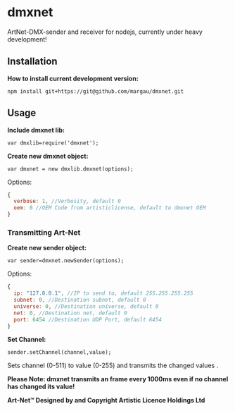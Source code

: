 # dmxnet
ArtNet-DMX-sender and receiver for nodejs,
currently under heavy development!

## Installation

**How to install current development version:**

`npm install git+https://git@github.com/margau/dmxnet.git `

## Usage

**Include dmxnet lib:**

`var dmxlib=require('dmxnet');`

**Create new dmxnet object:**

`var dmxnet = new dmxlib.dmxnet(options);`

Options:

```javascript
{
  verbose: 1, //Verbosity, default 0
  oem: 0 //OEM Code from artisticlicense, default to dmxnet OEM
}
```

### Transmitting Art-Net

**Create new sender object:**

`var sender=dmxnet.newSender(options);`

Options:

```javascript
{
  ip: "127.0.0.1", //IP to send to, default 255.255.255.255
  subnet: 0, //Destination subnet, default 0
  universe: 0, //Destination universe, default 0
  net: 0, //Destination net, default 0
  port: 6454 //Destination UDP Port, default 6454
}
```

**Set Channel:**

`sender.setChannel(channel,value);`

Sets channel (0-511) to value (0-255) and transmits the changed values .

**Please Note: dmxnet transmits an frame every 1000ms even if no channel has changed its value!**

**Art-Net™ Designed by and Copyright Artistic Licence Holdings Ltd**
